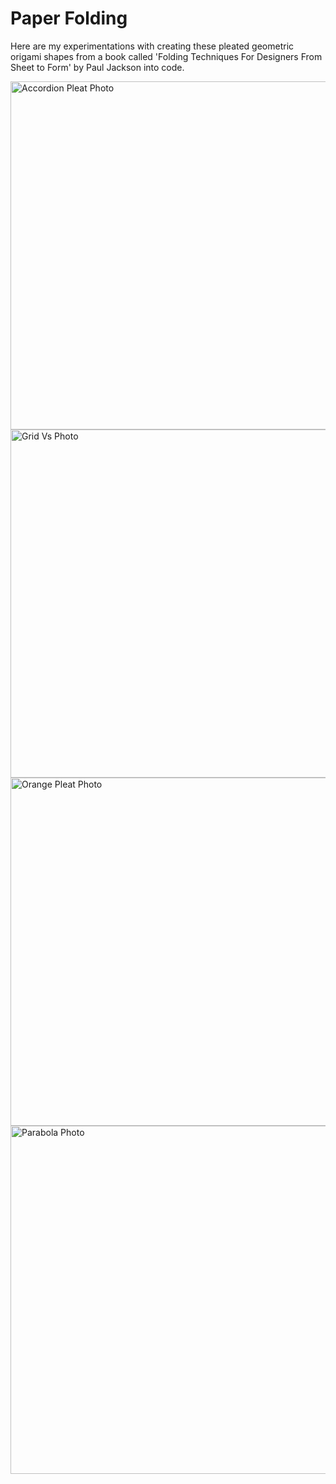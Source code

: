 # Paper Folding
Here are my experimentations with creating these pleated geometric origami shapes from a book called 'Folding Techniques For Designers From Sheet to Form' by Paul Jackson into code.

<img width="557" alt="Accordion Pleat Photo" src="https://user-images.githubusercontent.com/48961416/227791476-54912911-1561-4110-b818-1622ebd89e2b.png">

<img width="557" alt="Grid Vs Photo" src="https://user-images.githubusercontent.com/48961416/227791477-3e0c6fc8-768f-42b9-b54c-afdb62817dc9.png">

<img width="557" alt="Orange Pleat Photo" src="https://user-images.githubusercontent.com/48961416/227791479-424e9507-b149-4023-ba9a-de5b39738211.png">

<img width="557" alt="Parabola Photo" src="https://user-images.githubusercontent.com/48961416/227791481-2944ee21-7920-45cf-a9db-7a9ccab17f08.png">
